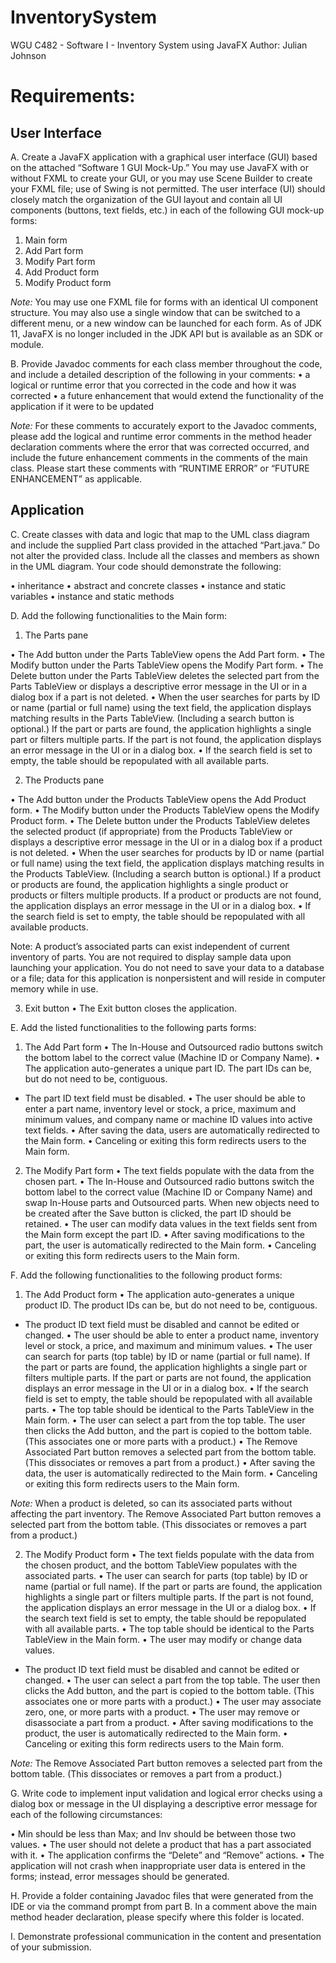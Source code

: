 # InventorySystem
WGU C482 - Software I - Inventory System using JavaFX
Author: Julian Johnson

# Requirements:

## User Interface

A. Create a JavaFX application with a graphical user interface (GUI) based on the attached “Software 1 GUI Mock-Up.” You may use JavaFX with or without FXML to create your GUI, or you may use Scene Builder to create your FXML file; use of Swing is not permitted. The user interface (UI) should closely match the organization of the GUI layout and contain all UI components (buttons, text fields, etc.) in each of the following GUI mock-up forms:

  1. Main form
  2. Add Part form
  3. Modify Part form
  4. Add Product form
  5. Modify Product form

<i>Note:</i> You may use one FXML file for forms with an identical UI component structure. You may also use a single window that can be switched to a different menu, or a new window can be launched for each form. As of JDK 11, JavaFX is no longer included in the JDK API but is available as an SDK or module.

B. Provide Javadoc comments for each class member throughout the code, and include a detailed description of the following in your comments:
  • a logical or runtime error that you corrected in the code and how it was corrected
  • a future enhancement that would extend the functionality of the application if it were to be updated

<i>Note:</i> For these comments to accurately export to the Javadoc comments, please add the logical and runtime error comments in the method header declaration comments where the error that was corrected occurred, and include the future enhancement comments in the comments of the main class. Please start these comments with “RUNTIME ERROR” or “FUTURE ENHANCEMENT” as applicable.

## Application

C. Create classes with data and logic that map to the UML class diagram and include the supplied Part class provided in the attached “Part.java.” Do not alter the provided class. Include all the classes and members as shown in the UML diagram. Your code should demonstrate the following:

  • inheritance
  • abstract and concrete classes
  • instance and static variables
  • instance and static methods

D. Add the following functionalities to the Main form:

1. The Parts pane

  • The Add button under the Parts TableView opens the Add Part form.
  • The Modify button under the Parts TableView opens the Modify Part form.
  • The Delete button under the Parts TableView deletes the selected part from the Parts TableView or displays a descriptive error message in the UI or in a     dialog box if a part is not deleted.
  • When the user searches for parts by ID or name (partial or full name) using the text field, the application displays matching results in the Parts           TableView. (Including a search button is optional.) If the part or parts are found, the application highlights a single part or filters multiple parts.       If the part is not found, the application displays an error message in the UI or in a dialog box.
  • If the search field is set to empty, the table should be repopulated with all available parts.

2. The Products pane

  • The Add button under the Products TableView opens the Add Product form.
  • The Modify button under the Products TableView opens the Modify Product form.
  • The Delete button under the Products TableView deletes the selected product (if appropriate) from the Products TableView or displays a descriptive error     message in the UI or in a dialog box if a product is not deleted.
  • When the user searches for products by ID or name (partial or full name) using the text field, the application displays matching results in the Products     TableView. (Including a search button is optional.) If a product or products are found, the application highlights a single product or products or           filters multiple products. If a product or products are not found, the application displays an error message in the UI or in a dialog box.
  • If the search field is set to empty, the table should be repopulated with all available products.

Note: A product’s associated parts can exist independent of current inventory of parts. You are not required to display sample data upon launching your application. You do not need to save your data to a database or a file; data for this application is nonpersistent and will reside in computer memory while in use.

3. Exit button
  • The Exit button closes the application.

E. Add the listed functionalities to the following parts forms:

1. The Add Part form
  • The In-House and Outsourced radio buttons switch the bottom label to the correct value (Machine ID or Company Name).
  • The application auto-generates a unique part ID. The part IDs can be, but do not need to be, contiguous.
  - The part ID text field must be disabled.
  • The user should be able to enter a part name, inventory level or stock, a price, maximum and minimum values, and company name or machine ID values into       active text fields.
  • After saving the data, users are automatically redirected to the Main form.
  • Canceling or exiting this form redirects users to the Main form.

2. The Modify Part form
  • The text fields populate with the data from the chosen part.
  • The In-House and Outsourced radio buttons switch the bottom label to the correct value (Machine ID or Company Name) and swap In-House parts and               Outsourced parts. When new objects need to be created after the Save button is clicked, the part ID should be retained.
  • The user can modify data values in the text fields sent from the Main form except the part ID.
  • After saving modifications to the part, the user is automatically redirected to the Main form.
  • Canceling or exiting this form redirects users to the Main form.

F. Add the following functionalities to the following product forms:

1. The Add Product form
  • The application auto-generates a unique product ID. The product IDs can be, but do not need to be, contiguous.
  - The product ID text field must be disabled and cannot be edited or changed.
  • The user should be able to enter a product name, inventory level or stock, a price, and maximum and minimum values.
  • The user can search for parts (top table) by ID or name (partial or full name). If the part or parts are found, the application highlights a single part     or filters multiple parts. If the part or parts are not found, the application displays an error message in the UI or in a dialog box.
  • If the search field is set to empty, the table should be repopulated with all available parts.
  • The top table should be identical to the Parts TableView in the Main form.
  • The user can select a part from the top table. The user then clicks the Add button, and the part is copied to the bottom table. (This associates one or       more parts with a product.)
  • The Remove Associated Part button removes a selected part from the bottom table. (This dissociates or removes a part from a product.)
  • After saving the data, the user is automatically redirected to the Main form.
  • Canceling or exiting this form redirects users to the Main form.

<i>Note:</i> When a product is deleted, so can its associated parts without affecting the part inventory. The Remove Associated Part button removes a selected part from the bottom table. (This dissociates or removes a part from a product.)

2. The Modify Product form
  • The text fields populate with the data from the chosen product, and the bottom TableView populates with the associated parts.
  • The user can search for parts (top table) by ID or name (partial or full name). If the part or parts are found, the application highlights a single part     or filters multiple parts. If the part is not found, the application displays an error message in the UI or a dialog box.
  • If the search text field is set to empty, the table should be repopulated with all available parts.
  • The top table should be identical to the Parts TableView in the Main form.
  • The user may modify or change data values.
  - The product ID text field must be disabled and cannot be edited or changed.
  • The user can select a part from the top table. The user then clicks the Add button, and the part is copied to the bottom table. (This associates one or       more parts with a product.)
  • The user may associate zero, one, or more parts with a product.
  • The user may remove or disassociate a part from a product.
  • After saving modifications to the product, the user is automatically redirected to the Main form.
  • Canceling or exiting this form redirects users to the Main form.

<i>Note:</i> The Remove Associated Part button removes a selected part from the bottom table. (This dissociates or removes a part from a product.)

G. Write code to implement input validation and logical error checks using a dialog box or message in the UI displaying a descriptive error message for each of the following circumstances:

  • Min should be less than Max; and Inv should be between those two values.
  • The user should not delete a product that has a part associated with it.
  • The application confirms the “Delete” and “Remove” actions.
  • The application will not crash when inappropriate user data is entered in the forms; instead, error messages should be generated.

H. Provide a folder containing Javadoc files that were generated from the IDE or via the command prompt from part B. In a comment above the main method header declaration, please specify where this folder is located.

I. Demonstrate professional communication in the content and presentation of your submission.
